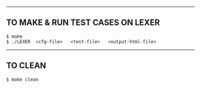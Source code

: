 ----------------------------------
TO MAKE & RUN TEST CASES ON LEXER
----------------------------------
    $ make
    $ ./LEXER  <cfg-file>   <test-file>   <output-html-file>
----------------------
TO CLEAN
----------------------
    $ make clean
